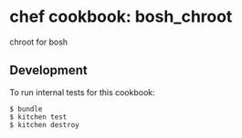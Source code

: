 # chef cookbook: bosh_chroot

chroot for bosh

## Development

To run internal tests for this cookbook:

```
$ bundle
$ kitchen test
$ kitchen destroy
```

